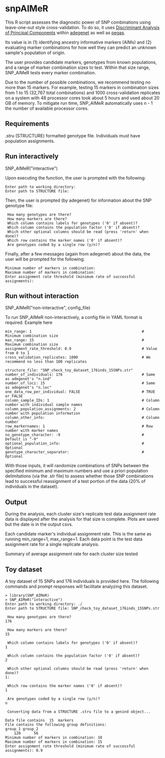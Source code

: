 # snpAIMeR
This R script assesses the diagnostic power of SNP combinations using leave-one-out style cross-validation. To do so, it uses [Discriminant Analysis of Principal Components](https://bmcgenomdata.biomedcentral.com/articles/10.1186/1471-2156-11-94) within [adegenet](https://github.com/thibautjombart/adegenet) as well as [pegas](https://github.com/emmanuelparadis/pegas). 

Its value is in (1) identifying ancestry informative markers (AIMs) and (2) evaluating marker combinations for how well they can predict an unknown sample's population of origin. 

The user provides candidate markers, genotypes from known populations, and a range of marker combination sizes to test. Within that size range, SNP_AIMeR tests every marker combination.

Due to the number of possible combinations, we recommend testing no more than 15 markers. For example, testing 15 markers in combination sizes from 1 to 15 (32,767 total combinations) and 1000 cross-validation replicates on a system with 48 processor cores took about 5 hours and used about 20 GB of memory. To mitigate run time, SNP_AIMeR automatically uses n - 1 the number of available processor cores. 


## Requirements
.stru (STRUCTURE) formatted genotype file. Individuals must have population assignments.


## Run interactively
SNP_AIMeR("interactive")

Upon executing the function, the user is prompted with the following:
```
Enter path to working directory: 
Enter path to STRUCTURE file: 
```
Then, the user is prompted (by adegenet) for information about the SNP genotype file:
```
 How many genotypes are there? 
 How many markers are there? 
 Which column contains labels for genotypes ('0' if absent)? 
 Which column contains the population factor ('0' if absent)? 
 Which other optional columns should be read (press 'return' when done)? 
 Which row contains the marker names ('0' if absent)? 
 Are genotypes coded by a single row (y/n)? 
```
Finally, after a few messages (again from adegenet) about the data, the user will be prompted for the following:
```
Minimum number of markers in combination:
Maximum number of markers in combination: 
Enter assignment rate threshold (minimum rate of successful assignments): 
```

## Run without interaction
SNP_AIMeR("non-interactive", config_file)

To run SNP_AIMeR non-interactively, a config file in YAML format is required. Example here
```
min_range: 1                                                  # Minimum combination size
max_range: 15                                                 # Maximum combination size
assignment_rate_threshold: 0.9                                # Value from 0 to 1
cross_validation_replicates: 1000                             # We recommend no less than 100 replicates

structure_file: "SNP_check_toy_dataset_176inds_15SNPs.str"
number_of_individuals: 176                                    # Same as adegenet's "n.ind"
number_of_loci: 15                                            # Same as adegenet's "n.loc"
one_data_row_per_individual: FALSE                            # TRUE or FALSE
column_sample_IDs: 1                                          # Column number with individual sample names
column_population_assignments: 2                              # Column number with population information
column_other_info:                                            # Column number
row_markernames: 1                                            # Row number with marker names
no_genotype_character: -9                                     # Default is "-9"
optional_population_info:                                     # Optional
genotype_character_separator:                                 # Optional
```

With those inputs, it will randomize combinations of SNPs between the specified minimum and maximum numbers and use a priori population delimitations (via the .str file) to assess whether those SNP combinations lead to successful reassignment of a test portion of the data (20% of individuals in the dataset). 

## Output
During the analysis, each cluster size's replicate test data assignment rate data is displayed after the analysis for that size is complete. Plots are saved but the date is in the output csvs.


Each candidate marker's individual assignment rate. This is the same as running min_range=1, max_range=1. Each data point is the test data assignment rate for a single replicate analysis.


Summary of average assignment rate for each cluster size tested


## Toy dataset
A toy dataset of 15 SNPs and 176 individuals is provided here. The following commands and prompt responses will facilitate analyzing this dataset.
```
> library(SNP_AIMeR)
> SNP_AIMeR("interactive")
Enter path to working directory: ./
Enter path to STRUCTURE file: SNP_check_toy_dataset_176inds_15SNPs.str

 How many genotypes are there? 
176

 How many markers are there? 
15

 Which column contains labels for genotypes ('0' if absent)? 
1

 Which column contains the population factor ('0' if absent)? 
2

 Which other optional columns should be read (press 'return' when done)? 
1: 

 Which row contains the marker names ('0' if absent)? 
1

 Are genotypes coded by a single row (y/n)? 
n

 Converting data from a STRUCTURE .stru file to a genind object... 

Data file contains  15  markers
File contains the following group definitions:
group_1 group_2 
    120      56 
Minimum number of markers in combination: 10
Maximum number of markers in combination: 15
Enter assignment rate threshold (minimum rate of successful assignments): 0.9







